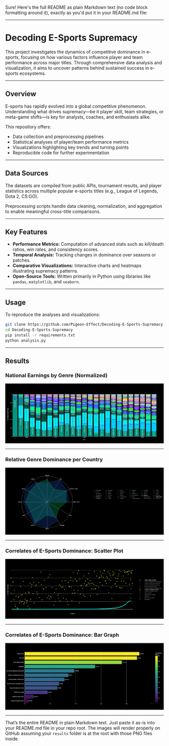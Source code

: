 Sure! Here's the full README as plain Markdown text (no code block formatting around it), exactly as you'd put it in your README.md file:

---

# **Decoding E-Sports Supremacy**

This project investigates the dynamics of competitive dominance in e-sports, focusing on how various factors influence player and team performance across major titles. Through comprehensive data analysis and visualization, it aims to uncover patterns behind sustained success in e-sports ecosystems.

---

## **Overview**

E-sports has rapidly evolved into a global competitive phenomenon. Understanding what drives supremacy—be it player skill, team strategies, or meta-game shifts—is key for analysts, coaches, and enthusiasts alike.

This repository offers:

* Data collection and preprocessing pipelines
* Statistical analyses of player/team performance metrics
* Visualizations highlighting key trends and turning points
* Reproducible code for further experimentation

---

## **Data Sources**

The datasets are compiled from public APIs, tournament results, and player statistics across multiple popular e-sports titles (e.g., League of Legends, Dota 2, CS\:GO).

Preprocessing scripts handle data cleaning, normalization, and aggregation to enable meaningful cross-title comparisons.

---

## **Key Features**

* **Performance Metrics:** Computation of advanced stats such as kill/death ratios, win rates, and consistency scores.
* **Temporal Analysis:** Tracking changes in dominance over seasons or patches.
* **Comparative Visualizations:** Interactive charts and heatmaps illustrating supremacy patterns.
* **Open-Source Tools:** Written primarily in Python using libraries like `pandas`, `matplotlib`, and `seaborn`.

---

## **Usage**

To reproduce the analyses and visualizations:

```bash
git clone https://github.com/Pigeon-Effect/Decoding-E-Sports-Supremacy.git  
cd Decoding-E-Sports-Supremacy  
pip install -r requirements.txt  
python analysis.py
```

---

## **Results**

### National Earnings by Genre (Normalized)

![Stacked Bar Graph of Normalized National Earnings](results/stacked_bar_graph_normalized_national_earnings.png)

---

### Relative Genre Dominance per Country

![Radar Chart of Relative Genre Dominance](results/radar_chart_relative_genre_dominance.png)

---

### Correlates of E-Sports Dominance: Scatter Plot

![Scatter Plot of E-Sports Dominance Correlates](results/scatter_plot_esports_dominance_correlates.png)

---

### Correlates of E-Sports Dominance: Bar Graph

![Bar Graph of E-Sports Dominance Correlates](results/bar_graph_esports_dominance_correlates.png)

---

That’s the entire README in plain Markdown text. Just paste it as-is into your README.md file in your repo root. The images will render properly on GitHub assuming your `results` folder is at the root with those PNG files inside.
